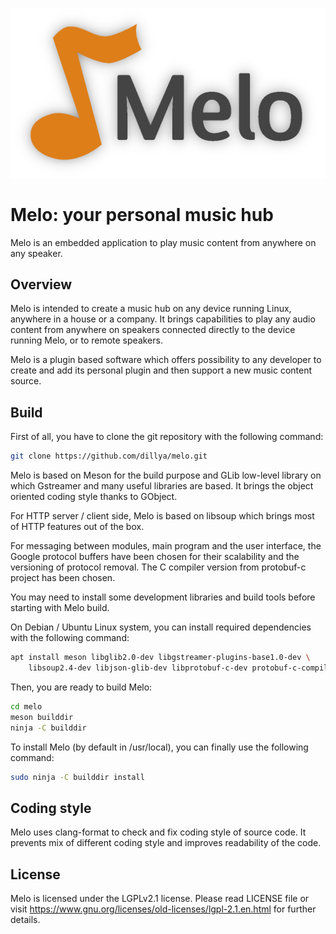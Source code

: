 ![melo][melo_logo]

# Melo: your personal music hub

Melo is an embedded application to play music content from anywhere on any
speaker.

## Overview
Melo is intended to create a music hub on any device running Linux, anywhere in
a house or a company. It brings capabilities to play any audio content from
anywhere on speakers connected directly to the device running Melo, or to remote
speakers.

Melo is a plugin based software which offers possibility to any developer to
create and add its personal plugin and then support a new music content source.

## Build

First of all, you have to clone the git repository with the following command:

```sh
git clone https://github.com/dillya/melo.git
```

Melo is based on Meson for the build purpose and GLib low-level library on which
Gstreamer and many useful libraries are based. It brings the object oriented
coding style thanks to GObject.

For HTTP server / client side, Melo is based on libsoup which brings most of
HTTP features out of the box.

For messaging between modules, main program and the user interface, the Google
protocol buffers have been chosen for their scalability and the versioning of
protocol removal. The C compiler version from protobuf-c project has been
chosen.

You may need to install some development libraries and build tools before
starting with Melo build.

On Debian / Ubuntu Linux system, you can install required dependencies with the
following command:

```sh
apt install meson libglib2.0-dev libgstreamer-plugins-base1.0-dev \
    libsoup2.4-dev libjson-glib-dev libprotobuf-c-dev protobuf-c-compiler
```

Then, you are ready to build Melo:

```sh
cd melo
meson builddir
ninja -C builddir
```

To install Melo (by default in /usr/local), you can finally use the following
command:

```sh
sudo ninja -C builddir install
```

## Coding style

Melo uses clang-format to check and fix coding style of source code. It prevents
mix of different coding style and improves readability of the code.

## License

Melo is licensed under the LGPLv2.1 license. Please read LICENSE file or visit
https://www.gnu.org/licenses/old-licenses/lgpl-2.1.en.html for further details.

[melo_logo]: https://raw.githubusercontent.com/dillya/melo/melo-1.0.0/media/logo.png
